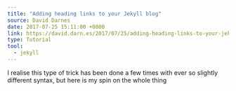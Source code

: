 ```yaml
---
title: "Adding heading links to your Jekyll blog"
source: David Darnes
date: 2017-07-25 15:11:00 +0000
link: https://david.darn.es/2017/07/25/adding-heading-links-to-your-jekyll-blog/
type: Tutorial
tool:
  - jekyll
---
```

I realise this type of trick has been done a few times with ever so slightly different syntax, but here is my spin on the whole thing